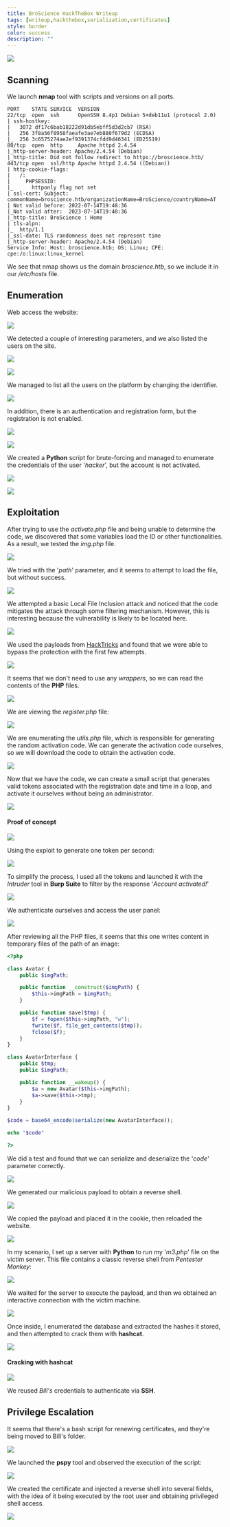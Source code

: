 ```yaml
---
title: BroScience HackTheBox Writeup
tags: [writeup,hackthebox,serialization,certificates]
style: border
color: success
description: ""
---
```


![](https://raw.githubusercontent.com/m3n0sd0n4ld/m3n0sd0n4ld.github.io/main/_posts/BroScience/1.png)

## Scanning

We launch **nmap** tool with scripts and versions on all ports.

```
PORT    STATE SERVICE  VERSION
22/tcp  open  ssh      OpenSSH 8.4p1 Debian 5+deb11u1 (protocol 2.0)
| ssh-hostkey: 
|   3072 df17c6bab18222d91db5ebff5d3d2cb7 (RSA)
|   256 3f8a56f8958faeafe3ae7eb880f679d2 (ECDSA)
|_  256 3c6575274ae2ef9391374cfdd9d46341 (ED25519)
80/tcp  open  http     Apache httpd 2.4.54
|_http-server-header: Apache/2.4.54 (Debian)
|_http-title: Did not follow redirect to https://broscience.htb/
443/tcp open  ssl/http Apache httpd 2.4.54 ((Debian))
| http-cookie-flags: 
|   /: 
|     PHPSESSID: 
|_      httponly flag not set
| ssl-cert: Subject: commonName=broscience.htb/organizationName=BroScience/countryName=AT
| Not valid before: 2022-07-14T19:48:36
|_Not valid after:  2023-07-14T19:48:36
|_http-title: BroScience : Home
| tls-alpn: 
|_  http/1.1
|_ssl-date: TLS randomness does not represent time
|_http-server-header: Apache/2.4.54 (Debian)
Service Info: Host: broscience.htb; OS: Linux; CPE: cpe:/o:linux:linux_kernel
```

We see that nmap shows us the domain *broscience.htb*, so we include it in our */etc/hosts* file.

## Enumeration

Web access the website:

![](https://raw.githubusercontent.com/m3n0sd0n4ld/m3n0sd0n4ld.github.io/main/_posts/BroScience/2.png)

We detected a couple of interesting parameters, and we also listed the users on the site.

![](https://raw.githubusercontent.com/m3n0sd0n4ld/m3n0sd0n4ld.github.io/main/_posts/BroScience/3.png)

![](https://raw.githubusercontent.com/m3n0sd0n4ld/m3n0sd0n4ld.github.io/main/_posts/BroScience/4.png)

We managed to list all the users on the platform by changing the identifier.

![](https://raw.githubusercontent.com/m3n0sd0n4ld/m3n0sd0n4ld.github.io/main/_posts/BroScience/5.png)

In addition, there is an authentication and registration form, but the registration is not enabled.

![](https://raw.githubusercontent.com/m3n0sd0n4ld/m3n0sd0n4ld.github.io/main/_posts/BroScience/6.png)

![](https://raw.githubusercontent.com/m3n0sd0n4ld/m3n0sd0n4ld.github.io/main/_posts/BroScience/7.png)

We created a **Python** script for brute-forcing and managed to enumerate the credentials of the user '*hacker*', but the account is not activated.

![](https://raw.githubusercontent.com/m3n0sd0n4ld/m3n0sd0n4ld.github.io/main/_posts/BroScience/8.png)

![](https://raw.githubusercontent.com/m3n0sd0n4ld/m3n0sd0n4ld.github.io/main/_posts/BroScience/9.png)

## Exploitation

After trying to use the *activate.php* file and being unable to determine the code, we discovered that some variables load the ID or other functionalities. As a result, we tested the *img.php* file.

![](https://raw.githubusercontent.com/m3n0sd0n4ld/m3n0sd0n4ld.github.io/main/_posts/BroScience/10.png)

We tried with the '*path*' parameter, and it seems to attempt to load the file, but without success.

![](https://raw.githubusercontent.com/m3n0sd0n4ld/m3n0sd0n4ld.github.io/main/_posts/BroScience/11.png)

We attempted a basic Local File Inclusion attack and noticed that the code mitigates the attack through some filtering mechanism. However, this is interesting because the vulnerability is likely to be located here.

![](https://raw.githubusercontent.com/m3n0sd0n4ld/m3n0sd0n4ld.github.io/main/_posts/BroScience/12.png)

We used the payloads from [HackTricks](https://book.hacktricks.xyz/pentesting-web/file-inclusion) and found that we were able to bypass the protection with the first few attempts.

![](https://raw.githubusercontent.com/m3n0sd0n4ld/m3n0sd0n4ld.github.io/main/_posts/BroScience/13.png)

It seems that we don't need to use any *wrappers*, so we can read the contents of the **PHP** files.

![](https://raw.githubusercontent.com/m3n0sd0n4ld/m3n0sd0n4ld.github.io/main/_posts/BroScience/14.png)

We are viewing the *register.php* file:

![](https://raw.githubusercontent.com/m3n0sd0n4ld/m3n0sd0n4ld.github.io/main/_posts/BroScience/15.png)

We are enumerating the *utils.php* file, which is responsible for generating the random activation code. We can generate the activation code ourselves, so we will download the code to obtain the activation code.

![](https://raw.githubusercontent.com/m3n0sd0n4ld/m3n0sd0n4ld.github.io/main/_posts/BroScience/16.png)

Now that we have the code, we can create a small script that generates valid tokens associated with the registration date and time in a loop, and activate it ourselves without being an administrator.

![](https://raw.githubusercontent.com/m3n0sd0n4ld/m3n0sd0n4ld.github.io/main/_posts/BroScience/18.png)

#### Proof of concept

![](https://raw.githubusercontent.com/m3n0sd0n4ld/m3n0sd0n4ld.github.io/main/_posts/BroScience/17.png)


Using the exploit to generate one token per second:

![](https://raw.githubusercontent.com/m3n0sd0n4ld/m3n0sd0n4ld.github.io/main/_posts/BroScience/19.png)

To simplify the process, I used all the tokens and launched it with the *Intruder* tool in **Burp Suite** to filter by the response '*Account activated!*'

![](https://raw.githubusercontent.com/m3n0sd0n4ld/m3n0sd0n4ld.github.io/main/_posts/BroScience/20.png)

We authenticate ourselves and access the user panel:

![](https://raw.githubusercontent.com/m3n0sd0n4ld/m3n0sd0n4ld.github.io/main/_posts/BroScience/21.png)

After reviewing all the PHP files, it seems that this one writes content in temporary files of the path of an image:

```php
<?php

class Avatar {
    public $imgPath;

    public function __construct($imgPath) {
        $this->imgPath = $imgPath;
    }

    public function save($tmp) {
        $f = fopen($this->imgPath, "w");
        fwrite($f, file_get_contents($tmp));
        fclose($f);
    }
}

class AvatarInterface {
    public $tmp;
    public $imgPath; 

    public function __wakeup() {
        $a = new Avatar($this->imgPath);
        $a->save($this->tmp);
    }
}

$code = base64_encode(serialize(new AvatarInterface));

echo "$code"

?>

```

We did a test and found that we can serialize and deserialize the '*code*' parameter correctly.

![](https://raw.githubusercontent.com/m3n0sd0n4ld/m3n0sd0n4ld.github.io/main/_posts/BroScience/23.png)

We generated our malicious payload to obtain a reverse shell.

![](https://raw.githubusercontent.com/m3n0sd0n4ld/m3n0sd0n4ld.github.io/main/_posts/BroScience/24.png)

We copied the payload and placed it in the cookie, then reloaded the website.

![](https://raw.githubusercontent.com/m3n0sd0n4ld/m3n0sd0n4ld.github.io/main/_posts/BroScience/25.png)

In my scenario, I set up a server with **Python** to run my '*m3.php*' file on the victim server. This file contains a classic reverse shell from *Pentester Monkey*:

![](https://raw.githubusercontent.com/m3n0sd0n4ld/m3n0sd0n4ld.github.io/main/_posts/BroScience/26.png)

We waited for the server to execute the payload, and then we obtained an interactive connection with the victim machine.

![](https://raw.githubusercontent.com/m3n0sd0n4ld/m3n0sd0n4ld.github.io/main/_posts/BroScience/27.png)

Once inside, I enumerated the database and extracted the hashes it stored, and then attempted to crack them with **hashcat**.

![](https://raw.githubusercontent.com/m3n0sd0n4ld/m3n0sd0n4ld.github.io/main/_posts/BroScience/28.png)

#### Cracking with hashcat

![](https://raw.githubusercontent.com/m3n0sd0n4ld/m3n0sd0n4ld.github.io/main/_posts/BroScience/29.png)

We reused *Bill's* credentials to authenticate via **SSH**.

## Privilege Escalation

It seems that there's a bash script for renewing certificates, and they're being moved to Bill's folder.

![](https://raw.githubusercontent.com/m3n0sd0n4ld/m3n0sd0n4ld.github.io/main/_posts/BroScience/30.png)

We launched the **pspy** tool and observed the execution of the script:

![](https://raw.githubusercontent.com/m3n0sd0n4ld/m3n0sd0n4ld.github.io/main/_posts/BroScience/31.png)

We created the certificate and injected a reverse shell into several fields, with the idea of it being executed by the root user and obtaining privileged shell access.

![](https://raw.githubusercontent.com/m3n0sd0n4ld/m3n0sd0n4ld.github.io/main/_posts/BroScience/32.png)